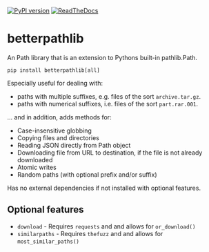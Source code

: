 [![PyPI version](https://badge.fury.io/py/betterpathlib.svg)](https://badge.fury.io/py/betterpathlib)
[![ReadTheDocs](https://readthedocs.org/projects/betterpathlib/badge/?version=latest)](https://readthedocs.org/projects/betterpathlib)

# betterpathlib
An Path library that is an extension to Pythons built-in pathlib.Path.

```
pip install betterpathlib[all]
```

Especially useful for dealing with: 
- paths with multiple suffixes, e.g. files of the sort `archive.tar.gz`.
- paths with numerical suffixes, i.e. files of the sort `part.rar.001`.

... and in addition, adds methods for:
- Case-insensitive globbing
- Copying files and directories
- Reading JSON directly from Path object
- Downloading file from URL to destination, if the file is not already downloaded
- Atomic writes
- Random paths (with optional prefix and/or suffix)

Has no external dependencies if not installed with optional features.


## Optional features
- `download` - Requires `requests` and and allows for `or_download()`
- `similarpaths` - Requires `thefuzz` and and allows for `most_similar_paths()`


